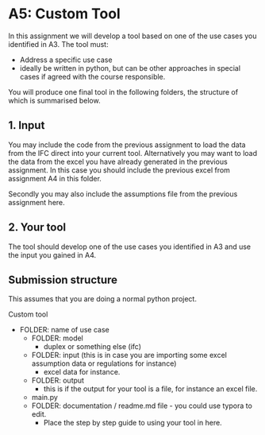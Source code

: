 # A5: Custom Tool

In this assignment we will develop a tool based on one of the use cases you identified in A3. The tool must:
* Address a specific use case
* ideally be written in python, but can be other approaches in special cases if agreed with the course responsible.

You will produce one final tool in the following folders, the structure of which is summarised below.

## 1. Input
You may include the code from the previous assignment to load the data from the IFC direct into your current tool. Alternatively you may want to load the data from the excel you have already generated in the previous assignment. In this case you should include the previous excel from assignment A4 in this folder.

Secondly you may also include the assumptions file from the previous assignment here.


## 2. Your tool
The tool should develop one of the use cases you identified in A3 and use the input you gained in A4.

## Submission structure 

This assumes that you are doing a normal python project.

Custom tool

- FOLDER: name of use case
  - FOLDER: model
    - duplex or something else (ifc)
  - FOLDER: input (this is in case you are importing some excel assumption data or regulations for instance)
    - excel data for instance.
  - FOLDER: output
    - this is if the output for your tool is a file, for instance an excel file.
  - main.py
  - FOLDER: documentation / readme.md file - you could use typora to edit.
    - Place the step by step guide to using your tool in here.
